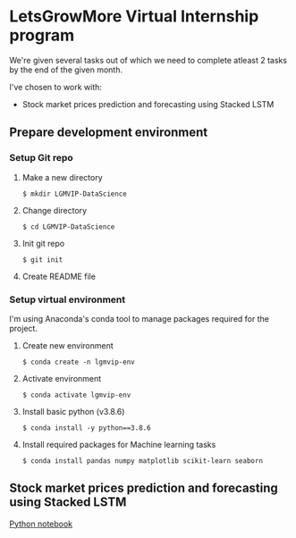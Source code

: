 # LetsGrowMore Virtual Internship program

We're given several tasks out of which we need to complete atleast 2 tasks by the end of the given month.

I've chosen to work with:

- Stock market prices prediction and forecasting using Stacked LSTM

## Prepare development environment

### Setup Git repo

1. Make a new directory
   ```shell
   $ mkdir LGMVIP-DataScience
   ```
2. Change directory
   ```shell
   $ cd LGMVIP-DataScience
   ```
3. Init git repo
   ```shell
   $ git init
   ```
4. Create README file

### Setup virtual environment

I'm using Anaconda's conda tool to manage packages required for the project.

1. Create new environment
   ```shell
   $ conda create -n lgmvip-env
   ```
2. Activate environment
   ```shell
   $ conda activate lgmvip-env
   ```
3. Install basic python (v3.8.6)
   ```shell
   $ conda install -y python==3.8.6
   ```
4. Install required packages for Machine learning tasks
   ```shell
   $ conda install pandas numpy matplotlib scikit-learn seaborn
   ```

## Stock market prices prediction and forecasting using Stacked LSTM

[Python notebook](Stock-Prices-Prediction-LSTM/stacked_lstm.ipynb)
